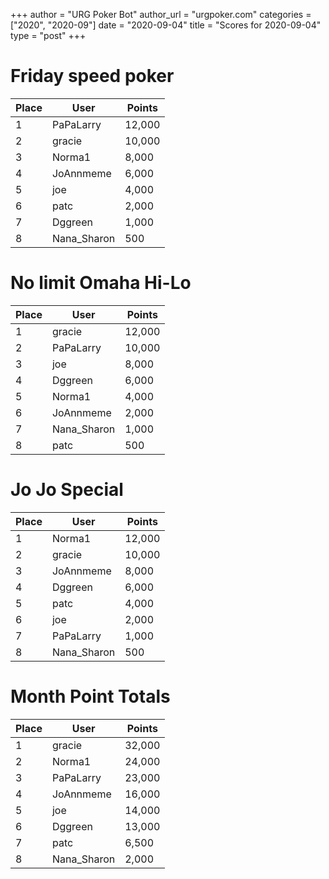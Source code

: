 +++
author = "URG Poker Bot"
author_url = "urgpoker.com"
categories = ["2020", "2020-09"]
date = "2020-09-04"
title = "Scores for 2020-09-04"
type = "post"
+++
# Friday speed poker

| Place | User | Points |
|-------|------|--------|
| 1 | PaPaLarry | 12,000 |
| 2 | gracie | 10,000 |
| 3 | Norma1 | 8,000 |
| 4 | JoAnnmeme | 6,000 |
| 5 | joe | 4,000 |
| 6 | patc | 2,000 |
| 7 | Dggreen | 1,000 |
| 8 | Nana_Sharon | 500 |

# No limit Omaha Hi-Lo

| Place | User | Points |
|-------|------|--------|
| 1 | gracie | 12,000 |
| 2 | PaPaLarry | 10,000 |
| 3 | joe | 8,000 |
| 4 | Dggreen | 6,000 |
| 5 | Norma1 | 4,000 |
| 6 | JoAnnmeme | 2,000 |
| 7 | Nana_Sharon | 1,000 |
| 8 | patc | 500 |

# Jo Jo Special

| Place | User | Points |
|-------|------|--------|
| 1 | Norma1 | 12,000 |
| 2 | gracie | 10,000 |
| 3 | JoAnnmeme | 8,000 |
| 4 | Dggreen | 6,000 |
| 5 | patc | 4,000 |
| 6 | joe | 2,000 |
| 7 | PaPaLarry | 1,000 |
| 8 | Nana_Sharon | 500 |

# Month Point Totals

| Place | User | Points |
|-------|------|--------|
| 1 | gracie | 32,000 |
| 2 | Norma1 | 24,000 |
| 3 | PaPaLarry | 23,000 |
| 4 | JoAnnmeme | 16,000 |
| 5 | joe | 14,000 |
| 6 | Dggreen | 13,000 |
| 7 | patc | 6,500 |
| 8 | Nana_Sharon | 2,000 |
